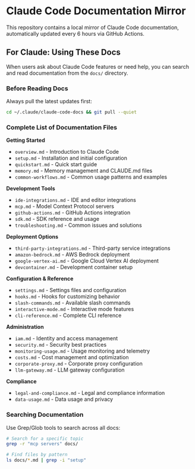 # Claude Code Documentation Mirror

This repository contains a local mirror of Claude Code documentation, automatically updated every 6 hours via GitHub Actions.

## For Claude: Using These Docs

When users ask about Claude Code features or need help, you can search and read documentation from the `docs/` directory.

### Before Reading Docs
Always pull the latest updates first:
```bash
cd ~/.claude/claude-code-docs && git pull --quiet
```

### Complete List of Documentation Files

**Getting Started**
- `overview.md` - Introduction to Claude Code
- `setup.md` - Installation and initial configuration  
- `quickstart.md` - Quick start guide
- `memory.md` - Memory management and CLAUDE.md files
- `common-workflows.md` - Common usage patterns and examples

**Development Tools**
- `ide-integrations.md` - IDE and editor integrations
- `mcp.md` - Model Context Protocol servers
- `github-actions.md` - GitHub Actions integration
- `sdk.md` - SDK reference and usage
- `troubleshooting.md` - Common issues and solutions

**Deployment Options**  
- `third-party-integrations.md` - Third-party service integrations
- `amazon-bedrock.md` - AWS Bedrock deployment
- `google-vertex-ai.md` - Google Cloud Vertex AI deployment
- `devcontainer.md` - Development container setup

**Configuration & Reference**
- `settings.md` - Settings files and configuration
- `hooks.md` - Hooks for customizing behavior
- `slash-commands.md` - Available slash commands
- `interactive-mode.md` - Interactive mode features
- `cli-reference.md` - Complete CLI reference

**Administration**
- `iam.md` - Identity and access management
- `security.md` - Security best practices
- `monitoring-usage.md` - Usage monitoring and telemetry
- `costs.md` - Cost management and optimization
- `corporate-proxy.md` - Corporate proxy configuration
- `llm-gateway.md` - LLM gateway configuration

**Compliance**
- `legal-and-compliance.md` - Legal and compliance information
- `data-usage.md` - Data usage and privacy

### Searching Documentation
Use Grep/Glob tools to search across all docs:
```bash
# Search for a specific topic
grep -r "mcp servers" docs/

# Find files by pattern
ls docs/*.md | grep -i "setup"
```